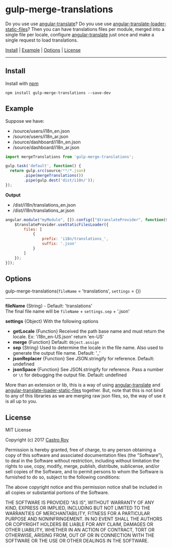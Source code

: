# gulp-merge-translations 
Do you use use [angular-translate](https://github.com/angular-translate/angular-translate)? Do you use use [angular-translate-loader-static-files](https://github.com/angular-translate/bower-angular-translate-loader-static-files)?
Then you can have translations files per module, merged into a single file per locale, configure [angular-translate](https://github.com/angular-translate/angular-translate) just once and make a single request to load translations.

<a href="#install">Install</a> |
<a href="#example">Example</a> |
<a href="#options">Options</a> |
<a href="#license">License</a>

----

## Install

Install with [npm](https://npmjs.org/package/gulp-merge-translations)

```
npm install gulp-merge-translations --save-dev
```

## Example
Suppose we have:
- /source/users/i18n_en.json
- /source/users/i18n_ar.json
- /source/dashboard/i18n_en.json
- /source/dashboard/i18n_ar.json

```js
import mergeTranslations from 'gulp-merge-translations';

gulp.task('default', function() {
  return gulp.src(source/**/*.json)
        .pipe(mergeTranslations())
        .pipe(gulp.dest('dist/i18n/'));
});
```

**Output**
- /dist/i18n/translations_en.json
- /dist/i18n/translations_ar.json

```js
angular.module("myModule", []).config(["$translateProvider", function($translateProvider) {
    $translateProvider.useStaticFilesLoader({
        files: [
            {
                prefix: 'i18n/translations_',
                suffix: '.json'
            }
        ]
    });
}]);
```

## Options

gulp-merge-translations(`fileName` = 'translations', `settings` = {})

----

**fileName** {String} - Default: 'translations'  
The final file name will be `fileName` + `settings.sep` + '.json'

**settings** {Object} With the following options  
 - **getLocale** {Function} Received the path base name and must return the locale. Ex: 'i18n_en-US.json' return 'en-US'
 - **merge** {Function} Default: `Object.assign`
 - **sep** {String} Used to determine the locale in the file name. Also used to generate the output file name. Default: '_'
 - **jsonReplacer** {Function} See JSON.stringify for reference. Default: undefined
 - **jsonSpace** {Function} See JSON.stringify for reference. Pass a number or `\t` for debugging the output file. Default: undefined

 
More than an extension or lib, this is a way of using [angular-translate](https://github.com/angular-translate/angular-translate) and [angular-translate-loader-static-files](https://github.com/angular-translate/bower-angular-translate-loader-static-files) together. But, note that this is not bind to any of this libraries as we are merging raw json files, so, the way of use it is all up to you.


## License

MIT License

Copyright (c) 2017 [Castro Roy](https://www.linkedin.com/in/castro-roy-152936a1)

Permission is hereby granted, free of charge, to any person obtaining a copy
of this software and associated documentation files (the "Software"), to deal
in the Software without restriction, including without limitation the rights
to use, copy, modify, merge, publish, distribute, sublicense, and/or sell
copies of the Software, and to permit persons to whom the Software is
furnished to do so, subject to the following conditions:

The above copyright notice and this permission notice shall be included in all
copies or substantial portions of the Software.

THE SOFTWARE IS PROVIDED "AS IS", WITHOUT WARRANTY OF ANY KIND, EXPRESS OR
IMPLIED, INCLUDING BUT NOT LIMITED TO THE WARRANTIES OF MERCHANTABILITY,
FITNESS FOR A PARTICULAR PURPOSE AND NONINFRINGEMENT. IN NO EVENT SHALL THE
AUTHORS OR COPYRIGHT HOLDERS BE LIABLE FOR ANY CLAIM, DAMAGES OR OTHER
LIABILITY, WHETHER IN AN ACTION OF CONTRACT, TORT OR OTHERWISE, ARISING FROM,
OUT OF OR IN CONNECTION WITH THE SOFTWARE OR THE USE OR OTHER DEALINGS IN THE
SOFTWARE.
